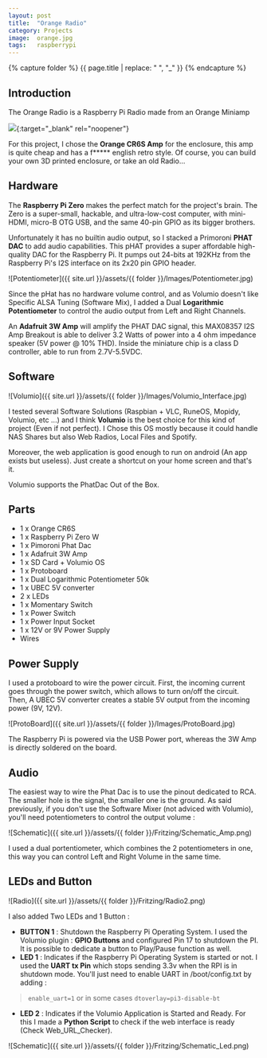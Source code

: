 ```yaml
---
layout: post
title:  "Orange Radio"
category: Projects
image:  orange.jpg
tags:   raspberrypi 
---
```

{% capture folder %}
{{ page.title | replace: " ", "_" }}
{% endcapture %}

## Introduction ##
The Orange Radio is a Raspberry Pi Radio made from an Orange Miniamp
<!--more-->

[<img src='https://img.youtube.com/vi/rGPyn7Ue5Fc/0.jpg'>](https://www.youtube.com/watch?v=rGPyn7Ue5Fc){:target="_blank" rel="noopener"}

For this project, I chose the __Orange CR6S Amp__ for the enclosure, this amp is quite cheap and has a f***** english retro style. Of course, you can build your own 3D printed enclosure, or take an old Radio...

## Hardware ##
The __Raspberry Pi Zero__ makes the perfect match for the project's brain. The Zero is a super-small, hackable, and ultra-low-cost computer, with mini-HDMI, micro-B OTG USB, and the same 40-pin GPIO as its bigger brothers.

Unfortunately it has no builtin audio output, so I stacked a Primoroni __PHAT DAC__ to add audio capabilities.
This pHAT provides a super affordable high-quality DAC for the Raspberry Pi. It pumps out 24-bits at 192KHz from the Raspberry Pi's I2S interface on its 2x20 pin GPIO header.

![Potentiometer]({{ site.url }}/assets/{{ folder }}/Images/Potentiometer.jpg)

Since the pHat has no hardware volume control, and as Volumio doesn't like Specific ALSA Tuning (Software Mix), I added a Dual __Logarithmic Potentiometer__ to control the audio output from Left and Right Channels.

An __Adafruit 3W Amp__ will amplify the PHAT DAC signal, this MAX08357 I2S Amp Breakout is able to deliver 3.2 Watts of power into a 4 ohm impedance speaker (5V power @ 10% THD). 
Inside the miniature chip is a class D controller, able to run from 2.7V-5.5VDC.

## Software ##
![Volumio]({{ site.url }}/assets/{{ folder }}/Images/Volumio_Interface.jpg)

I tested several Software Solutions (Raspbian + VLC, RuneOS, Mopidy, Volumio, etc ...) and I think __Volumio__ is the best choice for this kind of project (Even if not perfect).
I Chose this OS mostly because it could handle NAS Shares but also Web Radios, Local Files and Spotify.

Moreover, the web application is good enough to run on android (An app exists but useless). 
Just create a shortcut on your home screen and that's it.

Volumio supports the PhatDac Out of the Box.

## Parts ##
* 1 x Orange CR6S
* 1 x Raspberry Pi Zero W
* 1 x Pimoroni Phat Dac
* 1 x Adafruit 3W Amp
* 1 x SD Card + Volumio OS
* 1 x Protoboard
* 1 x Dual Logarithmic Potentiometer 50k
* 1 x UBEC 5V converter
* 2 x LEDs
* 1 x Momentary Switch
* 1 x Power Switch
* 1 x Power Input Socket
* 1 x 12V or 9V Power Supply
* Wires

## Power Supply ##
I used a protoboard to wire the power circuit. First, the incoming current goes through the power switch, which allows to turn on/off the circuit. Then, A UBEC 5V converter creates a stable 5V output from the incoming power (9V, 12V).

![ProtoBoard]({{ site.url }}/assets/{{ folder }}/Images/ProtoBoard.jpg)

The Raspberry Pi is powered via the USB Power port, whereas the 3W Amp is directly soldered on the board.

## Audio ##
The easiest way to wire the Phat Dac is to use the pinout dedicated to RCA. The smaller hole is the signal, the smaller one is the ground. As said previously, if you don't use the Software Mixer (not adviced with Volumio), you'll need potentiometers to control the output volume :

![Schematic]({{ site.url }}/assets/{{ folder }}/Fritzing/Schematic_Amp.png)

I used a dual portentiometer, which combines the 2 potentiometers in one, this way you can control Left and Right Volume in the same time.

## LEDs and Button ##
![Radio]({{ site.url }}/assets/{{ folder }}/Fritzing/Radio2.png)

I also added Two LEDs and 1 Button :

* __BUTTON 1__ : Shutdown the Raspberry Pi Operating System. I used the Volumio plugin : __GPIO Buttons__ and configured Pin 17 to shutdown the PI. It is possible to dedicate a button to Play/Pause function as well.
* __LED 1__ : Indicates if the Raspberry Pi Operating System is started or not. I used the __UART tx Pin__ which stops sending 3.3v when the RPI is in shutdown mode. You'll just need to enable UART in /boot/config.txt by adding : 
> `enable_uart=1` or in some cases `dtoverlay=pi3-disable-bt`
* __LED 2__ : Indicates if the Volumio Application is Started and Ready. For this I made a __Python Script__ to check if the web interface is ready (Check Web_URL_Checker).

![Schematic]({{ site.url }}/assets/{{ folder }}/Fritzing/Schematic_Led.png)